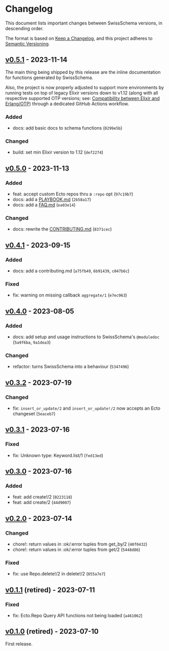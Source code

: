 # Changelog

This document lists important changes between SwissSchema versions, in descending order.

The format is based on [Keep a Changelog](https://keepachangelog.com/en/1.1.0/), and this project adheres to [Semantic Versioning](https://semver.org/spec/v2.0.0.html).

## [v0.5.1] - 2023-11-14

The main thing being shipped by this release are the inline documentation for functions generated by SwissSchema.

Also, the project is now properly adjusted to support more environments by running tests on top of legacy Elixir versions down to v1.12 (along with all respective supported OTP versions; see: [Compatibility between Elixir and Erlang/OTP](https://hexdocs.pm/elixir/compatibility-and-deprecations.html#compatibility-between-elixir-and-erlang-otp)) through a dedicated GitHub Actions workflow.

### Added

- docs: add basic docs to schema functions (`0299e5b`)

### Changed

- build: set min Elixir version to 1.12 (`def2274`)

## [v0.5.0] - 2023-11-13

### Added

- feat: accept custom Ecto repos thru a `:repo` opt (`97c19b7`)
- docs: add a [PLAYBOOK.md](PLAYBOOK.md) (`2b58a17`)
- docs: add a [FAQ.md](FAQ.md) (`ea03e14`)

### Changed

- docs: rewrite the [CONTRIBUTING.md](CONTRIBUTING.md) (`8371cec`)

## [v0.4.1] - 2023-09-15

### Added

- docs: add a contributing.md (`a75fb49`, `6b91439`, `c047b6c`)

### Fixed

- fix: warning on missing callback `aggregate/1` (`e7ec963`)

## [v0.4.0] - 2023-08-05

### Added

- docs: add setup and usage instructions to SwissSchema's `@moduledoc` (`5a9f6ba`, `9a1dea3`)

### Changed

- refactor: turns SwissSchema into a behaviour (`5347496`)

## [v0.3.2] - 2023-07-19

### Changed

- fix: `insert_or_update/2` and `insert_or_update!/2` now accepts an Ecto changeset (`5eaceb7`)

## [v0.3.1] - 2023-07-16

### Fixed

- fix: Unknown type: Keyword.list/1 (`fed13ed`)

## [v0.3.0] - 2023-07-16

### Added

- feat: add create!/2 (`0223118`)
- feat: add create/2 (`44d9007`)

## [v0.2.0] - 2023-07-14

### Changed

- chore!: return values in :ok/:error tuples from get_by/2 (`40f0432`)
- chore!: return values in :ok/:error tuples from get/2 (`5448d86`)

### Fixed

- fix: use Repo.delete!/2 in delete!/2 (`055a7e7`)

## [v0.1.1] (retired) - 2023-07-11

### Fixed

- fix: Ecto.Repo Query API functions not being loaded (`a461062`)

## [v0.1.0] (retired) - 2023-07-10

First release.

[v0.5.1]: https://github.com/joeljuca/swiss_schema/compare/v0.5.0...v0.5.1
[v0.5.0]: https://github.com/joeljuca/swiss_schema/compare/v0.4.1...v0.5.0
[v0.4.1]: https://github.com/joeljuca/swiss_schema/compare/v0.4.0...v0.4.1
[v0.4.0]: https://github.com/joeljuca/swiss_schema/compare/v0.3.2...v0.4.0
[v0.3.2]: https://github.com/joeljuca/swiss_schema/compare/v0.3.1...v0.3.2
[v0.3.1]: https://github.com/joeljuca/swiss_schema/compare/v0.3.0...v0.3.1
[v0.3.0]: https://github.com/joeljuca/swiss_schema/compare/v0.2.0...v0.3.0
[v0.2.0]: https://github.com/joeljuca/swiss_schema/compare/v0.1.1...v0.2.0
[v0.1.1]: https://github.com/joeljuca/swiss_schema/compare/v0.1.0...v0.1.1
[v0.1.0]: https://github.com/joeljuca/swiss_schema/releases/tag/v0.1.0
